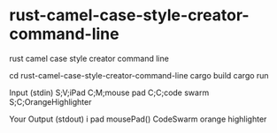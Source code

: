 # rust-camel-case-style-creator-command-line
rust camel case style creator command line


cd rust-camel-case-style-creator-command-line
cargo build
cargo run

Input (stdin)
S;V;iPad
C;M;mouse pad
C;C;code swarm
S;C;OrangeHighlighter

Your Output (stdout)
i pad
mousePad()
CodeSwarm
orange highlighter